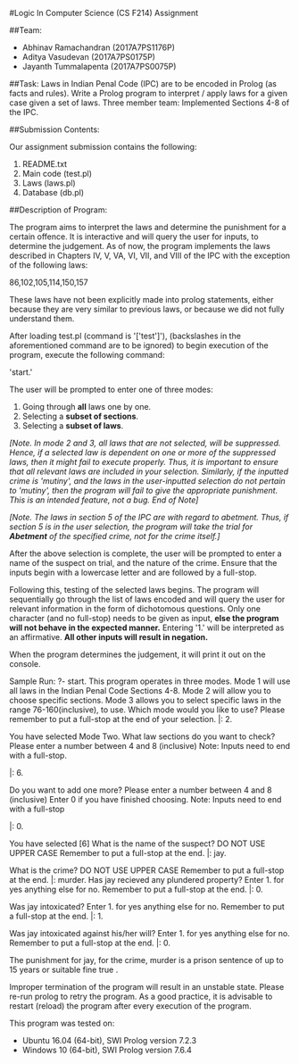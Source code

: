#Logic In Computer Science (CS F214) Assignment

##Team:
- Abhinav Ramachandran (2017A7PS1176P)
- Aditya Vasudevan (2017A7PS0175P)
- Jayanth Tummalapenta (2017A7PS0075P)

##Task:
Laws in Indian Penal Code (IPC) are to be encoded in Prolog (as facts and rules).
Write a Prolog program to interpret / apply laws for a given case given a set of laws.
Three member team: Implemented Sections 4-8 of the IPC.

##Submission Contents:

Our assignment submission contains the following:

1. README.txt
2. Main code (test.pl)
3. Laws (laws.pl)
4. Database (db.pl)

##Description of Program:

The program aims to interpret the laws and determine the punishment for a certain offence.
It is interactive and will query the user for inputs, to determine the judgement.
As of now, the program implements the laws described in Chapters IV, V, VA, VI, VII, and VIII of the IPC with the exception of the following laws:

86,102,105,114,150,157

These laws have not been explicitly made into prolog statements, either because they are very similar to previous laws, or because we did not fully understand them.

After loading test.pl (command is '[\'test\']'), (backslashes in the aforementioned command are to be ignored) to begin execution of the program, execute the following command:

'start.'

The user will be prompted to enter one of three modes:
1. Going through **all** laws one by one.
2. Selecting a **subset of sections**.
3. Selecting a **subset of laws**.

*[Note. In mode 2 and 3, all laws that are not selected, will be suppressed. Hence, if a selected law is dependent on one or more of the suppressed laws, then it might fail to execute properly. Thus, it is important to ensure that all relevant laws are included in your selection.  Similarly, if the inputted crime is 'mutiny', and the laws in the user-inputted selection do not pertain to 'mutiny', then the program will fail to give the appropriate punishment. This is an intended feature, not a bug. End of Note]*

*[Note. The laws in section 5 of the IPC are with regard to abetment. Thus, if section 5 is in the user selection, the program will take the trial for **Abetment** of the specified crime, not for the crime itself.]*

After the above selection is complete, the user will be prompted to enter a name of the suspect on trial, and the nature of the crime. Ensure that the inputs begin with a lowercase letter and are followed by a full-stop.

Following this, testing of the selected laws begins.
The program will sequentially go through the list of laws encoded and will query the user for relevant information in the form of dichotomous questions. Only one character (and no full-stop) needs to be given as input, **else the program will not behave in the expected manner.**
Entering '1.' will be interpreted as an affirmative. **All other inputs will result in negation.**

When the program determines the judgement, it will print it out on the console.  

Sample Run:
?- start.
This program operates in three modes.
Mode 1 will use all
 laws in the Indian Penal Code Sections 4-8.
Mode 2 will allow you to choose
 specific sections.
Mode 3 allows you to select specific laws in the range 76-160(inclusive),
  to use.
Which mode would you like to use?
 Please remember to put a full-stop
  at the end of your selection.
|: 2.

You have selected Mode Two.
What law sections do you want to check?
Please enter a number between 4 and 8 (inclusive)
Note: Inputs need to end with a full-stop.

|: 6.

Do you want to add one more?
Please enter a number between 4 and 8 (inclusive)
Enter 0 if you have finished choosing.
Note: Inputs need to end with a full-stop

|: 0.

You have selected
[6]
What is the name of the suspect?
DO NOT USE UPPER CASE
Remember to put a full-stop at the end.
|: jay.

What is the crime?
DO NOT USE UPPER CASE
Remember to put a full-stop at the end.
|: murder.
Has jay recieved any plundered property?
Enter 1. for yes anything else for no.
Remember to put a full-stop at the end.
|: 0.

Was jay intoxicated?
Enter 1. for yes anything else for no.
Remember to put a full-stop at the end.
|: 1.

Was jay intoxicated against his/her will?
Enter 1. for yes anything else for no.
Remember to put a full-stop at the end.
|: 0.

The punishment for jay, for the crime, murder
is a prison sentence of up to 15 years or suitable fine
true .

Improper termination of the program will result in an unstable state. Please re-run prolog to retry the program.
As a good practice, it is advisable to restart (reload) the program after every execution of the program.

This program was tested on:
- Ubuntu 16.04 (64-bit), SWI Prolog version 7.2.3
- Windows 10 (64-bit), SWI Prolog version 7.6.4
